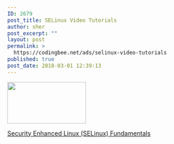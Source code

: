```yaml
---
ID: 2679
post_title: SELinux Video Tutorials
author: sher
post_excerpt: ""
layout: post
permalink: >
  https://codingbee.net/ads/selinux-video-tutorials
published: true
post_date: 2018-03-01 12:39:13
---
```

<img src="https://codingbee.net/wp-content/uploads/2018/03/pluralsight-logo.png" alt="" width="180" height="95" class="alignnone size-full wp-image-2691" />


<a href="https://pluralsight.pxf.io/c/1198699/424552/7490?u=https%3A%2F%2Fwww.pluralsight.com%2Fcourses%2Fsecurity-enhanced-linux-selinux-fundamentals" rel="nofollow">Security Enhanced Linux (SELinux) Fundamentals</a>